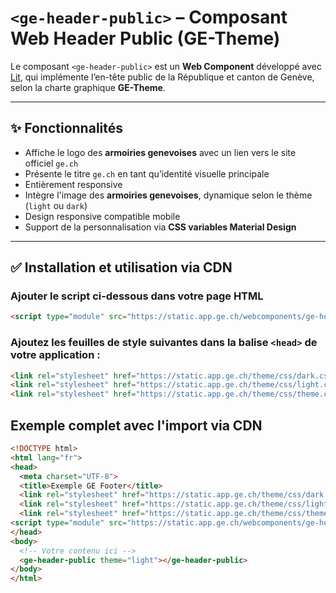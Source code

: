 # `<ge-header-public>` – Composant Web Header Public (GE-Theme)

Le composant `<ge-header-public>` est un **Web Component** développé avec [Lit](https://lit.dev), qui implémente l’en-tête public de la République et canton de Genève, selon la charte graphique **GE-Theme**.


---

## ✨ Fonctionnalités

- Affiche le logo des **armoiries genevoises** avec un lien vers le site officiel `ge.ch`
- Présente le titre `ge.ch` en tant qu’identité visuelle principale
- Entièrement responsive
- Intègre l'image des **armoiries genevoises**, dynamique selon le thème (`light` ou `dark`)
- Design responsive compatible mobile
- Support de la personnalisation via **CSS variables Material Design**

---

## ✅  Installation et utilisation via CDN

### Ajouter le script ci-dessous dans votre page HTML

```html
<script type="module" src="https://static.app.ge.ch/webcomponents/ge-header-public/latest/ge-header-public.js"></script>
```

### Ajoutez les feuilles de style suivantes dans la balise `<head>` de votre application :

```html
<link rel="stylesheet" href="https://static.app.ge.ch/theme/css/dark.css" />
<link rel="stylesheet" href="https://static.app.ge.ch/theme/css/light.css" />
<link rel="stylesheet" href="https://static.app.ge.ch/theme/css/theme.css" />
```
## Exemple complet avec l'import via CDN 

```html
<!DOCTYPE html>
<html lang="fr">
<head>
  <meta charset="UTF-8">
  <title>Exemple GE Footer</title>
  <link rel="stylesheet" href="https://static.app.ge.ch/theme/css/dark.css" />
  <link rel="stylesheet" href="https://static.app.ge.ch/theme/css/light.css" />
  <link rel="stylesheet" href="https://static.app.ge.ch/theme/css/theme.css" />
<script type="module" src="https://static.app.ge.ch/webcomponents/ge-header-public/latest/ge-header-public.js"></script>
</head>
<body>
  <!-- Votre contenu ici -->
  <ge-header-public theme="light"></ge-header-public>
</body>
</html>

```